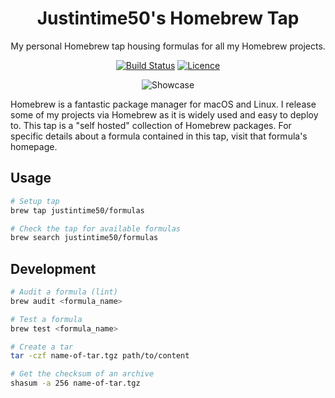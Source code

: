 <div align="center">

# Justintime50's Homebrew Tap

My personal Homebrew tap housing formulas for all my Homebrew projects.

[![Build Status](https://travis-ci.com/Justintime50/homebrew-formulas.svg?branch=master)](https://travis-ci.com/Justintime50/homebrew-formulas)
[![Licence](https://img.shields.io/github/license/justintime50/homebrew-formulas)](LICENSE)

<img src="assets/showcase.png" alt="Showcase">

</div>

Homebrew is a fantastic package manager for macOS and Linux. I release some of my projects via Homebrew as it is widely used and easy to deploy to. This tap is a "self hosted" collection of Homebrew packages. For specific details about a formula contained in this tap, visit that formula's homepage.

## Usage

```bash
# Setup tap
brew tap justintime50/formulas

# Check the tap for available formulas
brew search justintime50/formulas
```

## Development

```bash
# Audit a formula (lint)
brew audit <formula_name>

# Test a formula
brew test <formula_name>

# Create a tar
tar -czf name-of-tar.tgz path/to/content

# Get the checksum of an archive
shasum -a 256 name-of-tar.tgz
```
